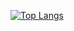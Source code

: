 [![Top Langs](https://github-readme-stats.vercel.app/api/top-langs/?username=ahmandi)](https://github.com/ahmandi/github-readme-stats)
